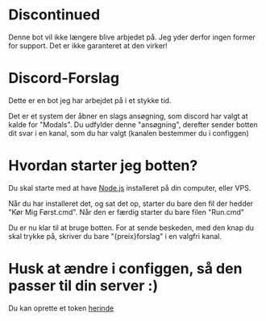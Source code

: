 # Discontinued
Denne bot vil ikke længere blive arbjedet på. Jeg yder derfor ingen former for support. Det er ikke garanteret at den virker!

# Discord-Forslag

Dette er en bot jeg har arbejdet på i et stykke tid.

Det er et system der åbner en slags ansøgning, som discord har valgt at kalde for "Modals". Du udfylder denne "ansøgning", derefter sender botten dit svar i en kanal, som du har valgt (kanalen bestemmer du i configgen)

# Hvordan starter jeg botten?

Du skal starte med at have [Node.js](https://nodejs.org/en/) installeret på din computer, eller VPS.

Når du har installeret det, og sat det op, starter du bare den fil der hedder "Kør Mig Først.cmd". Når den er færdig starter du bare filen "Run.cmd"

Du er nu klar til at bruge botten. For at sende beskeden, med den knap du skal trykke på, skriver du bare "{preix}forslag" i en valgfri kanal.

# Husk at ændre i configgen, så den passer til din server :)

Du kan oprette et token [herinde](https://discord.com/developers/applications)
